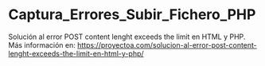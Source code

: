 # Captura_Errores_Subir_Fichero_PHP
 Solución al error POST content lenght exceeds the limit en HTML y PHP. Más información en: https://proyectoa.com/solucion-al-error-post-content-lenght-exceeds-the-limit-en-html-y-php/
